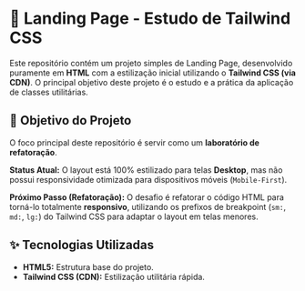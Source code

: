 # 🚀 Landing Page - Estudo de Tailwind CSS

Este repositório contém um projeto simples de Landing Page, desenvolvido puramente em **HTML** com a estilização inicial utilizando o **Tailwind CSS (via CDN)**. O principal objetivo deste projeto é o estudo e a prática da aplicação de classes utilitárias.

## 🎯 Objetivo do Projeto

O foco principal deste repositório é servir como um **laboratório de refatoração**.

**Status Atual:**
O layout está 100% estilizado para telas **Desktop**, mas não possui responsividade otimizada para dispositivos móveis (`Mobile-First`).

**Próximo Passo (Refatoração):**
O desafio é refatorar o código HTML para torná-lo totalmente **responsivo**, utilizando os prefixos de breakpoint (`sm:`, `md:`, `lg:`) do Tailwind CSS para adaptar o layout em telas menores.

## ✨ Tecnologias Utilizadas

* **HTML5:** Estrutura base do projeto.
* **Tailwind CSS (CDN):** Estilização utilitária rápida.
